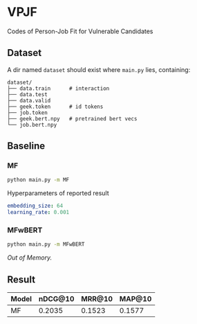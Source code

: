 # VPJF
Codes of Person-Job Fit for Vulnerable Candidates

## Dataset

A dir named `dataset` should exist where `main.py` lies, containing:

```
dataset/
├── data.train      # interaction
├── data.test
├── data.valid
├── geek.token      # id tokens
├── job.token
├── geek.bert.npy   # pretrained bert vecs
└── job.bert.npy
```

## Baseline

### MF

```bash
python main.py -m MF
```

Hyperparameters of reported result

```yaml
embedding_size: 64
learning_rate: 0.001
```

### MFwBERT

```bash
python main.py -m MFwBERT
```

*Out of Memory.*

## Result

| Model | nDCG@10 | MRR@10 | MAP@10 |
| ----- | ------- | ------ | ------ |
| MF    | 0.2035  | 0.1523 | 0.1577 |
